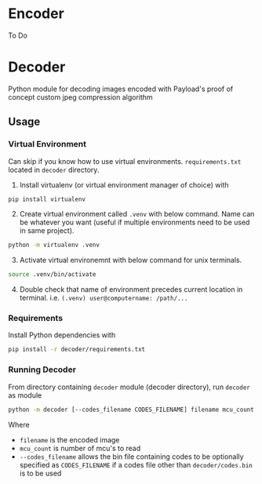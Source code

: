 # Encoder

To Do

# Decoder

Python module for decoding images encoded with Payload's proof of concept custom jpeg compression algorithm

## Usage

### Virtual Environment

Can skip if you know how to use virtual environments. `requirements.txt` located in `decoder` directory.

1. Install virtualenv (or virtual environment manager of choice) with 
```bash
pip install virtualenv
```

2. Create virtual environment called `.venv` with below command. Name can be whatever you want (useful if multiple environments need to be used in same project).
```bash
python -m virtualenv .venv
```

3. Activate virtual environemnt with below command for unix terminals.
```bash
source .venv/bin/activate
```

4. Double check that name of environment precedes current location in terminal. i.e. `(.venv) user@computername: /path/...`

### Requirements

Install Python dependencies with 
```bash
pip install -r decoder/requirements.txt
```

### Running Decoder

From directory containing `decoder` module (decoder directory), run `decoder` as module

```bash
python -m decoder [--codes_filename CODES_FILENAME] filename mcu_count
```

Where
- `filename` is the encoded image
- `mcu_count` is number of mcu's to read
- `--codes_filename` allows the bin file containing codes to be optionally specified as `CODES_FILENAME` if a codes file other than `decoder/codes.bin` is to be used
